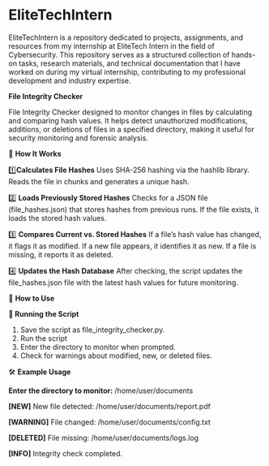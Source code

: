 # EliteTechIntern
 
EliteTechIntern is a repository dedicated to projects, assignments, and resources from my internship at EliteTech Intern in the field of Cybersecurity. This repository serves as a structured collection of hands-on tasks, research materials, and technical documentation that I have worked on during my virtual internship, contributing to my professional development and industry expertise.

**File Integrity Checker**

File Integrity Checker designed to monitor changes in files by calculating and comparing hash values. It helps detect unauthorized modifications, additions, or deletions of files in a specified directory, making it useful for security monitoring and forensic analysis.

📌 **How It Works**

1️⃣**Calculates File Hashes**
Uses SHA-256 hashing via the hashlib library.
Reads the file in chunks and generates a unique hash.

2️⃣ **Loads Previously Stored Hashes**
Checks for a JSON file (file_hashes.json) that stores hashes from previous runs.
If the file exists, it loads the stored hash values.

3️⃣ **Compares Current vs. Stored Hashes**
If a file’s hash value has changed, it flags it as modified.
If a new file appears, it identifies it as new.
If a file is missing, it reports it as deleted.

4️⃣ **Updates the Hash Database**
After checking, the script updates the file_hashes.json file with the latest hash values for future monitoring.

📌 **How to Use**

**🚀 Running the Script**

1. Save the script as file_integrity_checker.py.
2. Run the script 
3. Enter the directory to monitor when prompted.
4. Check for warnings about modified, new, or deleted files.

🛠 **Example Usage**

**Enter the directory to monitor:** /home/user/documents

**[NEW]** New file detected: /home/user/documents/report.pdf

**[WARNING]** File changed: /home/user/documents/config.txt

**[DELETED]** File missing: /home/user/documents/logs.log

**[INFO]** Integrity check completed.
